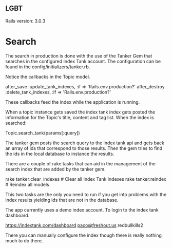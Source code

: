 ## LGBT

Rails version: 3.0.3

# Search

The search in production is done with the use of the Tanker Gem that
searches in the configured Index Tank account. The configuration can be
found in the config/initializers/tanker.rb.

Notice the callbacks in the Topic model.

  after_save :update_tank_indexes, :if => 'Rails.env.production?'
  after_destroy :delete_tank_indexes, :if => 'Rails.env.production?'

These callbacks feed the index while the application is running.

When a topic instance gets saved the index tank index gets posted the
information for the Topic's title, content and tag list. When the index
is searched:

  Topic.search_tank(params[:query])

The tanker gem posts the search query to the index tank api and gets
back an array of ids that correspond to those results. Then the gem
tries to find the ids in the local database to instance the results.

There are a couple of rake tasks that can aid in the management of the
search index that are added by the tanker gem.

  rake tanker:clear_indexes          # Clear all Index Tank indexes
  rake tanker:reindex                # Reindex all models

This two tasks are the only you need to run if you get into problems
with the index results yielding ids that are not in the database.

The app currently uses a demo index account. To login to the index tank
dashboard.

  https://indextank.com/dashboard
  paco@freshout.us
  redbullkills2

There you can manually configure the index though there is really
nothing much to do there.
